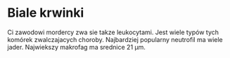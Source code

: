 # Biale krwinki

Ci zawodowi mordercy zwa sie takze leukocytami. Jest wiele typów tych komórek
zwalczajacych choroby. Najbardziej popularny neutrofil ma wiele jader.
Najwiekszy makrofag ma srednice 21 µm.
